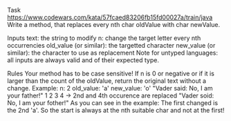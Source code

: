 Task
https://www.codewars.com/kata/57fcaed83206fb15fd00027a/train/java
Write a method, that replaces every nth char oldValue with char newValue.

Inputs
text: the string to modify
n: change the target letter every nth occurrencies
old_value (or similar): the targetted character
new_value (or similar): the character to use as replacement
Note for untyped languages: all inputs are always valid and of their expected type.

Rules
Your method has to be case sensitive!
If n is 0 or negative or if it is larger than the count of the oldValue, return the original text without a change.
Example:
n:         2
old_value: 'a'
new_value: 'o'
"Vader said: No, I am your father!"
1     2          3        4       -> 2nd and 4th occurence are replaced
"Vader soid: No, I am your fother!"
As you can see in the example: The first changed is the 2nd 'a'. So the start is always at the nth suitable char and not at the first!